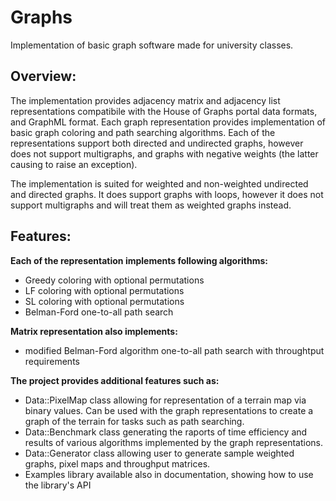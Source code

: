 # Graphs
Implementation of basic graph software made for university classes.

Overview:
-------------------------------------------------------------
The implementation provides adjacency matrix and adjacency list representations compatibile with the House of Graphs portal data formats, and GraphML format.
Each graph representation provides implementation of basic graph coloring and path searching algorithms. Each of the representations support both directed and undirected graphs, however does not support multigraphs, and graphs with negative weights (the latter causing to raise an exception).

The implementation is suited for weighted and non-weighted undirected and directed graphs. It does support graphs with loops, however it does not support multigraphs and will treat them as weighted graphs instead.

Features:
-------------------------------------------------------------
**Each of the representation implements following algorithms:**
- Greedy coloring with optional permutations
- LF coloring with optional permutations
- SL coloring with optional permutations
- Belman-Ford one-to-all path search

**Matrix representation also implements:**
- modified Belman-Ford algorithm one-to-all path search with throughtput requirements

**The project provides additional features such as:**
- Data::PixelMap class allowing for representation of a terrain map via binary values. Can be used with the graph representations to create a graph of the terrain for tasks such as path searching.
- Data::Benchmark class generating the raports of time efficiency and results of various algorithms implemented by the graph representations.
- Data::Generator class allowing user to generate sample weighted graphs, pixel maps and throughput matrices.
- Examples library available also in documentation, showing how to use the library's API
